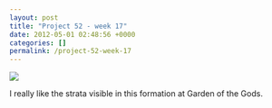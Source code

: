```yaml
---
layout: post
title: "Project 52 - week 17"
date: 2012-05-01 02:48:56 +0000
categories: []
permalink: /project-52-week-17
---
```




![](http://reluctanthacker.rollett.org/sites/default/files/styles/blog_full_width/public/ggods_strata.jpg)

I really like the strata visible in this formation at Garden of the
Gods.




